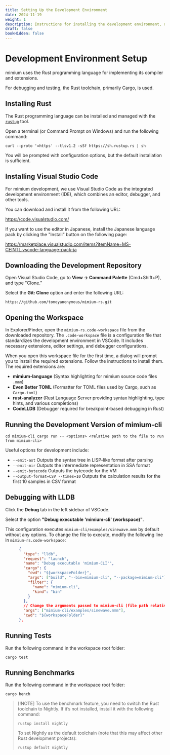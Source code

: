 ```yaml
---
title: Setting Up the Development Environment
date: 2024-11-19
weight: 1
description: Instructions for installing the development environment, debugging, and testing
draft: false
bookHidden: false
---
```


# Development Environment Setup

mimium uses the Rust programming language for implementing its compiler and extensions.

For debugging and testing, the Rust toolchain, primarily Cargo, is used.

## Installing Rust

The Rust programming language can be installed and managed with the [`rustup`](https://www.rust-lang.org/tools/install) tool.

Open a terminal (or Command Prompt on Windows) and run the following command:

```
curl --proto '=https' --tlsv1.2 -sSf https://sh.rustup.rs | sh
```


You will be prompted with configuration options, but the default installation is sufficient.

## Installing Visual Studio Code

For mimium development, we use Visual Studio Code as the integrated development environment (IDE), which combines an editor, debugger, and other tools.

You can download and install it from the following URL:

https://code.visualstudio.com/

If you want to use the editor in Japanese, install the Japanese language pack by clicking the "Install" button on the following page:

https://marketplace.visualstudio.com/items?itemName=MS-CEINTL.vscode-language-pack-ja

## Downloading the Development Repository

Open Visual Studio Code, go to **View → Command Palette** (Cmd+Shift+P), and type "Clone."

Select the **Git: Clone** option and enter the following URL:

```
https://github.com/tomoyanonymous/mimium-rs.git
```


## Opening the Workspace

In Explorer/Finder, open the `mimium-rs.code-workspace` file from the downloaded repository. The `.code-workspace` file is a configuration file that standardizes the development environment in VSCode. It includes necessary extensions, editor settings, and debugger configurations.

When you open this workspace file for the first time, a dialog will prompt you to install the required extensions. Follow the instructions to install them. The required extensions are:

- **mimium-language** (Syntax highlighting for mimium source code files `.mmm`)
- **Even Better TOML** (Formatter for TOML files used by Cargo, such as `Cargo.toml`)
- **rust-analyzer** (Rust Language Server providing syntax highlighting, type hints, and various completions)
- **CodeLLDB** (Debugger required for breakpoint-based debugging in Rust)

## Running the Development Version of mimium-cli

```
cd mimium-cli cargo run -- <options> <relative path to the file to run from mimium-cli>
```

Useful options for development include:

- `--emit-ast` Outputs the syntax tree in LISP-like format after parsing
- `--emit-mir` Outputs the intermediate representation in SSA format
- `--emit-bytecode` Outputs the bytecode for the VM 
- `--output-format=CSV --times=10` Outputs the calculation results for the first 10 samples in CSV format


## Debugging with LLDB

Click the **Debug** tab in the left sidebar of VSCode.

Select the option **"Debug executable 'mimium-cli' (workspace)"**.

This configuration executes `mimium-cli/examples/sinewave.mmm` by default without any options. To change the file to execute, modify the following line in `mimium-rs.code-workspace`:

```json
      {
        "type": "lldb",
        "request": "launch",
        "name": "Debug executable 'mimium-CLI'",
        "cargo": {
          "cwd": "${workspaceFolder}",
          "args": ["build", "--bin=mimium-cli", "--package=mimium-cli"],
          "filter": {
            "name": "mimium-cli",
            "kind": "bin"
          }
        },
        // Change the arguments passed to mimium-cli (file path relative to the workspace root)
        "args": ["mimium-cli/examples/sinewave.mmm"],
        "cwd": "${workspaceFolder}"
      },
```

## Running Tests

Run the following command in the workspace root folder:

```
cargo test
```

## Running Benchmarks

Run the following command in the workspace root folder:

```
cargo bench
```

> [!NOTE] To use the benchmark feature, you need to switch the Rust toolchain to Nightly. If it’s not installed, install it with the following command:
>
> ```
> rustup install nightly
> ```
>
> To set Nightly as the default toolchain (note that this may affect other Rust development projects):
> 
> ```
> rustup default nightly
> ```